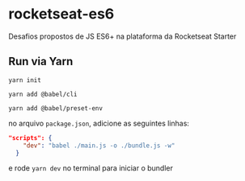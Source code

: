 # rocketseat-es6

Desafios propostos de JS ES6+ na plataforma da Rocketseat Starter

## Run via Yarn

`yarn init`

`yarn add @babel/cli`

`yarn add @babel/preset-env`

no arquivo `package.json`, adicione as seguintes linhas:

```json
"scripts": {
    "dev": "babel ./main.js -o ./bundle.js -w"
  }
```

e rode `yarn dev` no terminal para iniciar o bundler
